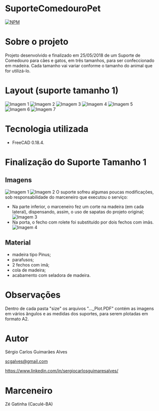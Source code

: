 # SuporteComedouroPet
[![NPM](https://img.shields.io/npm/l/react)](https://github.com/scgalves/SuporteComedouroPet/blob/main/LICENSE)

# Sobre o projeto
Projeto desenvolvido e finalizado em 25/05/2018 de um Suporte de Comedouro para cães e gatos, em três tamanhos, para ser confeccionado em madeira. Cada tamanho vai variar conforme o tamanho do animal que for utilizá-lo.

# Layout (suporte tamanho 1)
![Imagem 1](https://github.com/scgalves/SuporteComedouroPet/blob/main/size1/img/size1-1.png)
![Imagem 2](https://github.com/scgalves/SuporteComedouroPet/blob/main/size1/img/size1-2.png)
![Imagem 3](https://github.com/scgalves/SuporteComedouroPet/blob/main/size1/img/size1-3.png)
![Imagem 4](https://github.com/scgalves/SuporteComedouroPet/blob/main/size1/img/size1-5.png)
![Imagem 5](https://github.com/scgalves/SuporteComedouroPet/blob/main/size1/img/size1-5.png)
![Imagem 6](https://github.com/scgalves/SuporteComedouroPet/blob/main/size1/img/size1-6.png)
![Imagem 7](https://github.com/scgalves/SuporteComedouroPet/blob/main/size1/img/size1-7.png)

# Tecnologia utilizada
* FreeCAD 0.18.4.

# Finalização do Suporte Tamanho 1
## Imagens
![Imagem 1](https://github.com/scgalves/SuporteComedouroPet/blob/main/size1/presentation/final-1.jpeg)
![Imagem 2](https://github.com/scgalves/SuporteComedouroPet/blob/main/size1/presentation/final-2.jpeg)
O suporte sofreu algumas poucas modificações, sob responsabilidade do marceneiro que executou o serviço:
* Na parte inferior, o marceneiro fez um corte na madeira (em cada lateral), dispensando, assim, o uso de sapatas do projeto original;
![Imagem 3](https://github.com/scgalves/SuporteComedouroPet/blob/main/size1/presentation/final-3.jpeg)
* Na porta, o fecho com rolete foi substituído por dois fechos com imãs.
![Imagem 4](https://github.com/scgalves/SuporteComedouroPet/blob/main/size1/presentation/final-4.jpeg)
## Material
* madeira tipo Pinus;
* parafusos;
* 2 fechos com imã;
* cola de madeira;
* acabamento com seladora de madeira.

# Observações
Dentro de cada pasta "size" os arquivos "..._Plot.PDF" contém as imagens em vários ângulos e as medidas dos suportes, para serem plotadas em formato A2.

# Autor
Sérgio Carlos Guimarães Alves

scgalves@gmail.com

https://www.linkedin.com/in/sergiocarlosguimaresalves/

# Marceneiro
Zé Gatinha (Caculé-BA)
